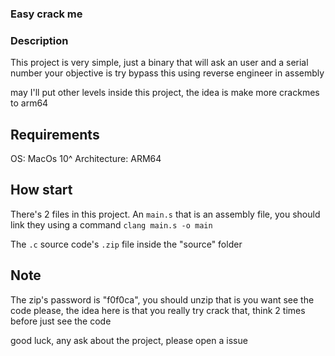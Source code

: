 ### Easy crack me


### Description

This project is very simple, just a binary that will ask an user and a serial number
your objective is try bypass this using reverse engineer in assembly

may I'll put other levels inside this project, the idea is make more crackmes to arm64

## Requirements

OS: MacOs 10^
Architecture: ARM64

## How start

There's 2 files in this project.
An `main.s` that is an assembly file, you should link they using a command 
`clang main.s -o main`

The `.c` source code's `.zip` file inside the "source" folder

## Note 
The zip's password is "f0f0ca", you should unzip that is you want see the code
please, the idea here is that you really try crack that, think 2 times before just see the code  


good luck, any ask about the project, please open a issue
